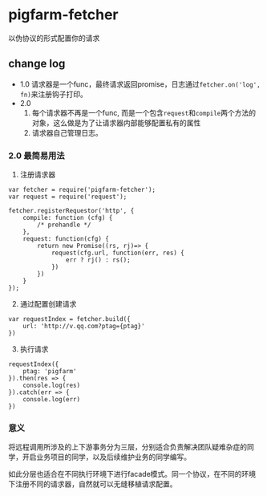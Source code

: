 # pigfarm-fetcher
以伪协议的形式配置你的请求

## change log
* 1.0 请求器是一个func，最终请求返回promise，日志通过`fetcher.on('log', fn)`来注册钩子打印。
* 2.0 <br>
    1. 每个请求器不再是一个func, 而是一个包含`request`和`compile`两个方法的对象，这么做是为了让请求器内部能够配置私有的属性
    2. 请求器自己管理日志。

### 2.0 最简易用法
1. 注册请求器
```
var fetcher = require('pigfarm-fetcher');
var request = require('request');

fetcher.registerRequestor('http', {
    compile: function (cfg) {
        /* prehandle */
    },
    request: function(cfg) {
        return new Promise((rs, rj)=> {
            request(cfg.url, function(err, res) {
                err ? rj() : rs();
            })    
        })
    }
});
```

2. 通过配置创建请求
```
var requestIndex = fetcher.build({
    url: 'http://v.qq.com?ptag={ptag}'
})
```

3. 执行请求
```
requestIndex({
    ptag: 'pigfarm'
}).then(res => {
    console.log(res)
}).catch(err => {
    console.log(err)
})

```

### 意义
将远程调用所涉及的上下游事务分为三层，分别适合负责解决团队疑难杂症的同学，开启业务项目的同学，以及后续维护业务的同学编写。

如此分层也适合在不同执行环境下进行facade模式。同一个协议，在不同的环境下注册不同的请求器，自然就可以无缝移植请求配置。